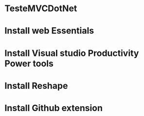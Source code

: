 # TesteMVCDotNet

# Install web Essentials
# Install Visual studio Productivity Power tools
# Install Reshape
# Install Github extension
